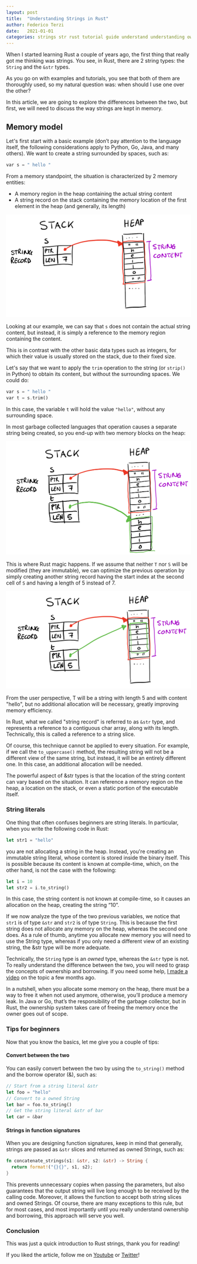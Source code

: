 ```yaml
---
layout: post
title:  "Understanding Strings in Rust"
author: Federico Terzi
date:   2021-01-01
categories: strings str rust tutorial guide understand understanding ownership
---
```

When I started learning Rust a couple of years ago, the first thing that really got me thinking was strings. You see, in Rust, there are 2 string types: the `String` and the `&str` types.
<!--more-->

As you go on with examples and tutorials, you see that both of them are thoroughly used, so my natural question was: when should I use one over the other?

In this article, we are going to explore the differences between the two, but first, we will need to discuss the way strings are kept in memory.

## Memory model

Let's first start with a basic example (don’t pay attention to the language itself, the following considerations apply to Python, Go, Java, and many others). We want to create a string surrounded by spaces, such as:

```rust
var s = " hello "
```

From a memory standpoint, the situation is characterized by 2 memory entities:
* A memory region in the heap containing the actual string content
* A string record on the stack containing the memory location of the first element in the heap (and generally, its length)

![Memory model](/posts/string1.JPEG)

Looking at our example, we can say that `s` does not contain the actual string content, but instead, it is simply a reference to the memory region containing the content. 

This is in contrast with the other basic data types such as integers, for which their value is usually stored on the stack, due to their fixed size.

Let's say that we want to apply the `trim` operation to the string (or `strip()` in Python) to obtain its content, but without the surrounding spaces. We could do:

```rust
var s = " hello "
var t = s.trim()
```

In this case, the variable `t` will hold the value `"hello"`, without any surrounding space.

In most garbage collected languages that operation causes a separate string being created, so you end-up with two memory blocks on the heap:


![Memory model](/posts/string2.JPEG)

This is where Rust magic happens. If we assume that neither `T` nor `S` will be modified (they are immutable), we can optimize the previous operation by simply creating another string record having the start index at the second cell of `S` and having a length of 5 instead of 7.

![Memory model](/posts/string3.JPEG)

From the user perspective, T will be a string with length 5 and with content "hello",  but no additional allocation will be necessary, greatly improving memory efficiency.

In Rust, what we called "string record" is referred to as `&str` type, and represents a reference to a contiguous char array, along with its length. Technically, this is called a reference to a string slice.

Of course, this technique cannot be applied to every situation. For example, if we call the `to_uppercase()` method, the resulting string will not be a different view of the same string, but instead, it will be an entirely different one. In this case, an additional allocation will be needed.

The powerful aspect of &str types is that the location of the string content can vary based on the situation. It can reference a memory region on the heap, a location on the stack, or even a static portion of the executable itself.

### String literals

One thing that often confuses beginners are string literals. In particular, when you write the following code in Rust:

```rust
let str1 = "hello"
```

you are not allocating a string in the heap. Instead,  you're creating an immutable string literal, whose content is stored inside the binary itself. This is possible because its content is known at compile-time, which, on the other hand, is not the case with the following:

```rust
let i = 10
let str2 = i.to_string()
```

In this case, the string content is not known at compile-time, so it causes an allocation on the heap, creating the string “10”.

If we now analyze the type of the two previous variables, we notice that `str1` is of type `&str` and `str2` is of type `String`. This is because the first string does not allocate any memory on the heap, whereas the second one does. As a rule of thumb,  anytime you allocate new memory you will need to use the String type, whereas if you only need a different view of an existing string, the &str type will be more adequate. 

Technically, the `String` type is an *owned* type, whereas the `&str` type is not. To really understand the difference between the two, you will need to grasp the concepts of ownership and borrowing. If you need some help, [I made a video](https://www.youtube.com/watch?v=N2SgcDO0QL4) on the topic a few months ago.

In a nutshell, when you allocate some memory on the heap, there must be a way to free it when not used anymore, otherwise, you’ll produce a memory leak. In Java or Go, that’s the responsibility of the garbage collector, but in Rust, the ownership system takes care of freeing the memory once the owner goes out of scope.

### Tips for beginners

Now that you know the basics, let me give you a couple of tips:

#### Convert between the two

You can easily convert between the two by using the `to_string()` method and the borrow operator (&), such as:

```rust
// Start from a string literal &str
let foo = "hello"
// Convert to a owned String
let bar = foo.to_string()
// Get the string literal &str of bar
let car = &bar
```

#### Strings in function signatures

When you are designing function signatures, keep in mind that generally, strings are passed as `&str` slices and returned as owned Strings, such as:

```rust
fn concatenate_strings(s1: &str, s2: &str) -> String {
  return format!("{}{}", s1, s2);
}
```

This prevents unnecessary copies when passing the parameters, but also guarantees that the output string will live long enough to be received by the calling code. Moreover, it allows the function to accept both string slices and owned Strings. Of course, there are many exceptions to this rule, but for most cases, and most importantly until you really understand ownership and borrowing, this approach will serve you well.

### Conclusion

This was just a quick introduction to Rust strings, thank you for reading! 

If you liked the article, follow me on [Youtube](https://www.youtube.com/c/FedericoTerzi) or [Twitter](https://twitter.com/terzi_federico)!